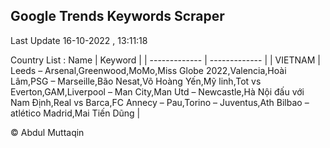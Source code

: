 

## Google Trends Keywords Scraper 
 
Last Update 16-10-2022 , 13:11:18

Country List :
 Name  | Keyword |
| ------------- | ------------- |
| VIETNAM | Leeds – Arsenal,Greenwood,MoMo,Miss Globe 2022,Valencia,Hoài Lâm,PSG – Marseille,Bão Nesat,Võ Hoàng Yến,Mỹ linh,Tot vs Everton,GAM,Liverpool – Man City,Man Utd – Newcastle,Hà Nội đấu với Nam Định,Real vs Barca,FC Annecy – Pau,Torino – Juventus,Ath Bilbao – atlético Madrid,Mai Tiến Dũng |



© Abdul Muttaqin 
